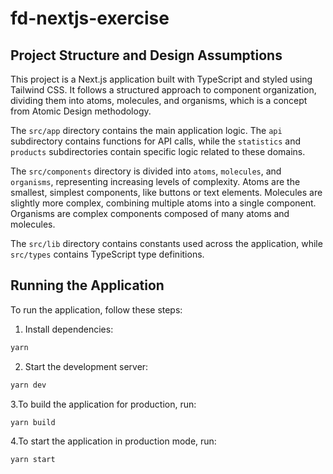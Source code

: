 # fd-nextjs-exercise

## Project Structure and Design Assumptions

This project is a Next.js application built with TypeScript and styled using Tailwind CSS. It follows a structured approach to component organization, dividing them into atoms, molecules, and organisms, which is a concept from Atomic Design methodology.

The `src/app` directory contains the main application logic. The `api` subdirectory contains functions for API calls, while the `statistics` and `products` subdirectories contain specific logic related to these domains.

The `src/components` directory is divided into `atoms`, `molecules`, and `organisms`, representing increasing levels of complexity. Atoms are the smallest, simplest components, like buttons or text elements. Molecules are slightly more complex, combining multiple atoms into a single component. Organisms are complex components composed of many atoms and molecules.

The `src/lib` directory contains constants used across the application, while `src/types` contains TypeScript type definitions.

## Running the Application

To run the application, follow these steps:

1. Install dependencies:

```sh
yarn
```

2. Start the development server:

```sh
yarn dev
```
3.To build the application for production, run:

```sh
yarn build
```

4.To start the application in production mode, run:

```sh
yarn start
```